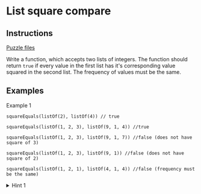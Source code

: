 # List square compare

## Instructions

[Puzzle files](.)

Write a function, which accepts two lists of integers. The function should return `true` if every value in the first list has it's
corresponding value squared in the second list. The frequency of values must be the same.

## Examples

Example 1

```
squareEquals(listOf(2), listOf(4)) // true

squareEquals(listOf(1, 2, 3), listOf(9, 1, 4)) //true

squareEquals(listOf(1, 2, 3), listOf(9, 1, 7)) //false (does not have square of 3)

squareEquals(listOf(1, 2, 3), listOf(9, 1)) //false (does not have square of 2)

squareEquals(listOf(1, 2, 1), listOf(4, 1, 4)) //false (frequency must be the same)
```

<details>
<summary>Hint 1</summary>
Use frequency counter
</details>
